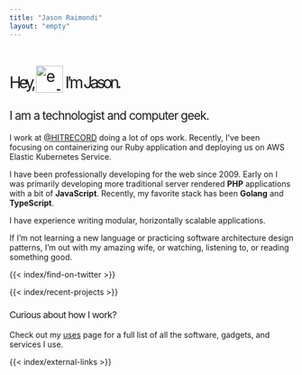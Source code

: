 ```yaml
---
title: "Jason Raimondi"
layout: "empty"
---
```


<style type="text/css">
	.home h1, 
	.home h2, 
	.home h3, 
	.home h4, 
	.home h5, 
	.home h6 {
		font-weight: 400;
	}
	.home h1 {
		letter-spacing: -4px;
	}
	.home h2 {
		letter-spacing: -1px;
	}
	.home h3 {
		letter-spacing: -0.65px;
	}
</style>

<div class="home">

<h1 class="h1 font-mono">
    Hey,
    <picture>
<!--            <source srcset="https://assets.jasonraimondi.com/misc/me/animoji-hi.webp, https://assets.jasonraimondi.com/misc/me/animoji-hi@2x.webp 2x" type="image/webp">-->
        <source srcset="https://assets.jasonraimondi.com/misc/me/animoji-hi.png, https://assets.jasonraimondi.com/misc/me/animoji-hi@2x.png 2x" type="image/png">
        <img src="https://assets.jasonraimondi.com/misc/me/animoji-hi.png" alt="emoji of me waving hi" style="position: relative; height: 3rem; top: 0.5rem"/>
    </picture>
    I'm Jason.
</h1>

<h2 class="font-mono">I am a technologist and computer geek.</h2>

I work at <a href="https://twitter.com/hitrecord" target="_blank" rel="nofollow">@HITRECORD</a> doing a lot of ops work. Recently, I've been focusing on containerizing our Ruby application and deploying us on AWS Elastic Kubernetes Service.

I have been professionally developing for the web since 2009. Early on I was primarily developing more traditional server rendered **PHP** applications with a bit of  **JavaScript**. Recently, my favorite stack has been **Golang** and **TypeScript**.

I have experience writing modular, horizontally scalable applications.

If I’m not learning a new language or practicing software architecture design patterns, I’m out with my amazing wife, or watching, listening to, or reading something good.

{{< index/find-on-twitter >}}

{{< index/recent-projects >}}

### Curious about how I work?

Check out my [uses](/uses) page for a full list of all the software, gadgets, and services I use.

{{< index/external-links >}}

</div>